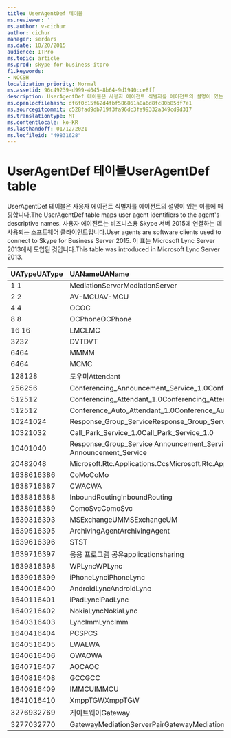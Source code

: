 ```yaml
---
title: UserAgentDef 테이블
ms.reviewer: ''
ms.author: v-cichur
author: cichur
manager: serdars
ms.date: 10/20/2015
audience: ITPro
ms.topic: article
ms.prod: skype-for-business-itpro
f1.keywords:
- NOCSH
localization_priority: Normal
ms.assetid: 96c49239-d999-4045-8b64-9d1940cce8ff
description: UserAgentDef 테이블은 사용자 에이전트 식별자를 에이전트의 설명이 있는 이름에 매핑합니다. 사용자 에이전트는 비즈니스용 Skype 서버 2015에 연결하는 데 사용되는 소프트웨어 클라이언트입니다. 이 표는 Microsoft Lync Server 2013에서 도입된 것입니다.
ms.openlocfilehash: df6f0c15f62d4fbf586861a8a6d8fc80b85df7e1
ms.sourcegitcommit: c528fad9db719f3fa96dc3fa99332a349cd9d317
ms.translationtype: MT
ms.contentlocale: ko-KR
ms.lasthandoff: 01/12/2021
ms.locfileid: "49831628"
---
```

# <a name="useragentdef-table"></a><span data-ttu-id="bd10c-105">UserAgentDef 테이블</span><span class="sxs-lookup"><span data-stu-id="bd10c-105">UserAgentDef table</span></span>
 
<span data-ttu-id="bd10c-106">UserAgentDef 테이블은 사용자 에이전트 식별자를 에이전트의 설명이 있는 이름에 매핑합니다.</span><span class="sxs-lookup"><span data-stu-id="bd10c-106">The UserAgentDef table maps user agent identifiers to the agent's descriptive names.</span></span> <span data-ttu-id="bd10c-107">사용자 에이전트는 비즈니스용 Skype 서버 2015에 연결하는 데 사용되는 소프트웨어 클라이언트입니다.</span><span class="sxs-lookup"><span data-stu-id="bd10c-107">User agents are software clients used to connect to Skype for Business Server 2015.</span></span> <span data-ttu-id="bd10c-108">이 표는 Microsoft Lync Server 2013에서 도입된 것입니다.</span><span class="sxs-lookup"><span data-stu-id="bd10c-108">This table was introduced in Microsoft Lync Server 2013.</span></span>
  
|<span data-ttu-id="bd10c-109">**UAType**</span><span class="sxs-lookup"><span data-stu-id="bd10c-109">**UAType**</span></span>|<span data-ttu-id="bd10c-110">**UAName**</span><span class="sxs-lookup"><span data-stu-id="bd10c-110">**UAName**</span></span>|<span data-ttu-id="bd10c-111">**UACategory**</span><span class="sxs-lookup"><span data-stu-id="bd10c-111">**UACategory**</span></span>|
|:-----|:-----|:-----|
|<span data-ttu-id="bd10c-112">1 </span><span class="sxs-lookup"><span data-stu-id="bd10c-112">1</span></span>  <br/> |<span data-ttu-id="bd10c-113">MediationServer</span><span class="sxs-lookup"><span data-stu-id="bd10c-113">MediationServer</span></span>  <br/> |<span data-ttu-id="bd10c-114">MediationServer</span><span class="sxs-lookup"><span data-stu-id="bd10c-114">MediationServer</span></span>  <br/> |
|<span data-ttu-id="bd10c-115">2 </span><span class="sxs-lookup"><span data-stu-id="bd10c-115">2</span></span>  <br/> |<span data-ttu-id="bd10c-116">AV-MCU</span><span class="sxs-lookup"><span data-stu-id="bd10c-116">AV-MCU</span></span>  <br/> |<span data-ttu-id="bd10c-117">AV-MCU</span><span class="sxs-lookup"><span data-stu-id="bd10c-117">AV-MCU</span></span>  <br/> |
|<span data-ttu-id="bd10c-118">4 </span><span class="sxs-lookup"><span data-stu-id="bd10c-118">4</span></span>  <br/> |<span data-ttu-id="bd10c-119">OC</span><span class="sxs-lookup"><span data-stu-id="bd10c-119">OC</span></span>  <br/> |<span data-ttu-id="bd10c-120">OC</span><span class="sxs-lookup"><span data-stu-id="bd10c-120">OC</span></span>  <br/> |
|<span data-ttu-id="bd10c-121">8 </span><span class="sxs-lookup"><span data-stu-id="bd10c-121">8</span></span>  <br/> |<span data-ttu-id="bd10c-122">OCPhone</span><span class="sxs-lookup"><span data-stu-id="bd10c-122">OCPhone</span></span>  <br/> |<span data-ttu-id="bd10c-123">OCPhone</span><span class="sxs-lookup"><span data-stu-id="bd10c-123">OCPhone</span></span>  <br/> |
|<span data-ttu-id="bd10c-124">16 </span><span class="sxs-lookup"><span data-stu-id="bd10c-124">16</span></span>  <br/> |<span data-ttu-id="bd10c-125">LMC</span><span class="sxs-lookup"><span data-stu-id="bd10c-125">LMC</span></span>  <br/> |<span data-ttu-id="bd10c-126">LMC</span><span class="sxs-lookup"><span data-stu-id="bd10c-126">LMC</span></span>  <br/> |
|<span data-ttu-id="bd10c-127">32</span><span class="sxs-lookup"><span data-stu-id="bd10c-127">32</span></span>  <br/> |<span data-ttu-id="bd10c-128">DVT</span><span class="sxs-lookup"><span data-stu-id="bd10c-128">DVT</span></span>  <br/> |<span data-ttu-id="bd10c-129">DVT</span><span class="sxs-lookup"><span data-stu-id="bd10c-129">DVT</span></span>  <br/> |
|<span data-ttu-id="bd10c-130">64</span><span class="sxs-lookup"><span data-stu-id="bd10c-130">64</span></span>  <br/> |<span data-ttu-id="bd10c-131">MM</span><span class="sxs-lookup"><span data-stu-id="bd10c-131">MM</span></span>  <br/> |<span data-ttu-id="bd10c-132">MM</span><span class="sxs-lookup"><span data-stu-id="bd10c-132">MM</span></span>  <br/> |
|<span data-ttu-id="bd10c-133">64</span><span class="sxs-lookup"><span data-stu-id="bd10c-133">64</span></span>  <br/> |<span data-ttu-id="bd10c-134">MC</span><span class="sxs-lookup"><span data-stu-id="bd10c-134">MC</span></span>  <br/> |<span data-ttu-id="bd10c-135">MM</span><span class="sxs-lookup"><span data-stu-id="bd10c-135">MM</span></span>  <br/> |
|<span data-ttu-id="bd10c-136">128</span><span class="sxs-lookup"><span data-stu-id="bd10c-136">128</span></span>  <br/> |<span data-ttu-id="bd10c-137">도우미</span><span class="sxs-lookup"><span data-stu-id="bd10c-137">Attendant</span></span>  <br/> |<span data-ttu-id="bd10c-138">도우미</span><span class="sxs-lookup"><span data-stu-id="bd10c-138">Attendant</span></span>  <br/> |
|<span data-ttu-id="bd10c-139">256</span><span class="sxs-lookup"><span data-stu-id="bd10c-139">256</span></span>  <br/> |<span data-ttu-id="bd10c-140">Conferencing_Announcement_Service_1.0</span><span class="sxs-lookup"><span data-stu-id="bd10c-140">Conferencing_Announcement_Service_1.0</span></span>  <br/> |<span data-ttu-id="bd10c-141">CAS</span><span class="sxs-lookup"><span data-stu-id="bd10c-141">CAS</span></span>  <br/> |
|<span data-ttu-id="bd10c-142">512</span><span class="sxs-lookup"><span data-stu-id="bd10c-142">512</span></span>  <br/> |<span data-ttu-id="bd10c-143">Conferencing_Attendant_1.0</span><span class="sxs-lookup"><span data-stu-id="bd10c-143">Conferencing_Attendant_1.0</span></span>  <br/> |<span data-ttu-id="bd10c-144">CAA</span><span class="sxs-lookup"><span data-stu-id="bd10c-144">CAA</span></span>  <br/> |
|<span data-ttu-id="bd10c-145">512</span><span class="sxs-lookup"><span data-stu-id="bd10c-145">512</span></span>  <br/> |<span data-ttu-id="bd10c-146">Conference_Auto_Attendant_1.0</span><span class="sxs-lookup"><span data-stu-id="bd10c-146">Conference_Auto_Attendant_1.0</span></span>  <br/> |<span data-ttu-id="bd10c-147">CAA</span><span class="sxs-lookup"><span data-stu-id="bd10c-147">CAA</span></span>  <br/> |
|<span data-ttu-id="bd10c-148">1024</span><span class="sxs-lookup"><span data-stu-id="bd10c-148">1024</span></span>  <br/> |<span data-ttu-id="bd10c-149">Response_Group_Service</span><span class="sxs-lookup"><span data-stu-id="bd10c-149">Response_Group_Service</span></span>  <br/> |<span data-ttu-id="bd10c-150">RGS</span><span class="sxs-lookup"><span data-stu-id="bd10c-150">RGS</span></span>  <br/> |
|<span data-ttu-id="bd10c-151">1032</span><span class="sxs-lookup"><span data-stu-id="bd10c-151">1032</span></span>  <br/> |<span data-ttu-id="bd10c-152">Call_Park_Service_1.0</span><span class="sxs-lookup"><span data-stu-id="bd10c-152">Call_Park_Service_1.0</span></span>  <br/> |<span data-ttu-id="bd10c-153">CPS</span><span class="sxs-lookup"><span data-stu-id="bd10c-153">CPS</span></span>  <br/> |
|<span data-ttu-id="bd10c-154">1040</span><span class="sxs-lookup"><span data-stu-id="bd10c-154">1040</span></span>  <br/> |<span data-ttu-id="bd10c-155">Response_Group_Service Announcement_Service</span><span class="sxs-lookup"><span data-stu-id="bd10c-155">Response_Group_Service Announcement_Service</span></span>  <br/> |<span data-ttu-id="bd10c-156">AS</span><span class="sxs-lookup"><span data-stu-id="bd10c-156">AS</span></span>  <br/> |
|<span data-ttu-id="bd10c-157">2048</span><span class="sxs-lookup"><span data-stu-id="bd10c-157">2048</span></span>  <br/> |<span data-ttu-id="bd10c-158">Microsoft.Rtc.Applications.Ccs</span><span class="sxs-lookup"><span data-stu-id="bd10c-158">Microsoft.Rtc.Applications.Ccs</span></span>  <br/> |<span data-ttu-id="bd10c-159">CCS</span><span class="sxs-lookup"><span data-stu-id="bd10c-159">CCS</span></span>  <br/> |
|<span data-ttu-id="bd10c-160">16386</span><span class="sxs-lookup"><span data-stu-id="bd10c-160">16386</span></span>  <br/> |<span data-ttu-id="bd10c-161">CoMo</span><span class="sxs-lookup"><span data-stu-id="bd10c-161">CoMo</span></span>  <br/> |<span data-ttu-id="bd10c-162">CoMo</span><span class="sxs-lookup"><span data-stu-id="bd10c-162">CoMo</span></span>  <br/> |
|<span data-ttu-id="bd10c-163">16387</span><span class="sxs-lookup"><span data-stu-id="bd10c-163">16387</span></span>  <br/> |<span data-ttu-id="bd10c-164">CWA</span><span class="sxs-lookup"><span data-stu-id="bd10c-164">CWA</span></span>  <br/> |<span data-ttu-id="bd10c-165">CWA</span><span class="sxs-lookup"><span data-stu-id="bd10c-165">CWA</span></span>  <br/> |
|<span data-ttu-id="bd10c-166">16388</span><span class="sxs-lookup"><span data-stu-id="bd10c-166">16388</span></span>  <br/> |<span data-ttu-id="bd10c-167">InboundRouting</span><span class="sxs-lookup"><span data-stu-id="bd10c-167">InboundRouting</span></span>  <br/> |<span data-ttu-id="bd10c-168">InboundRouting</span><span class="sxs-lookup"><span data-stu-id="bd10c-168">InboundRouting</span></span>  <br/> |
|<span data-ttu-id="bd10c-169">16389</span><span class="sxs-lookup"><span data-stu-id="bd10c-169">16389</span></span>  <br/> |<span data-ttu-id="bd10c-170">ComoSvc</span><span class="sxs-lookup"><span data-stu-id="bd10c-170">ComoSvc</span></span>  <br/> |<span data-ttu-id="bd10c-171">ComoSvc</span><span class="sxs-lookup"><span data-stu-id="bd10c-171">ComoSvc</span></span>  <br/> |
|<span data-ttu-id="bd10c-172">16393</span><span class="sxs-lookup"><span data-stu-id="bd10c-172">16393</span></span>  <br/> |<span data-ttu-id="bd10c-173">MSExchangeUM</span><span class="sxs-lookup"><span data-stu-id="bd10c-173">MSExchangeUM</span></span>  <br/> |<span data-ttu-id="bd10c-174">ExUM</span><span class="sxs-lookup"><span data-stu-id="bd10c-174">ExUM</span></span>  <br/> |
|<span data-ttu-id="bd10c-175">16395</span><span class="sxs-lookup"><span data-stu-id="bd10c-175">16395</span></span>  <br/> |<span data-ttu-id="bd10c-176">ArchivingAgent</span><span class="sxs-lookup"><span data-stu-id="bd10c-176">ArchivingAgent</span></span>  <br/> |<span data-ttu-id="bd10c-177">ARCHAGENT</span><span class="sxs-lookup"><span data-stu-id="bd10c-177">ARCHAGENT</span></span>  <br/> |
|<span data-ttu-id="bd10c-178">16396</span><span class="sxs-lookup"><span data-stu-id="bd10c-178">16396</span></span>  <br/> |<span data-ttu-id="bd10c-179">ST</span><span class="sxs-lookup"><span data-stu-id="bd10c-179">ST</span></span>  <br/> |<span data-ttu-id="bd10c-180">ST</span><span class="sxs-lookup"><span data-stu-id="bd10c-180">ST</span></span>  <br/> |
|<span data-ttu-id="bd10c-181">16397</span><span class="sxs-lookup"><span data-stu-id="bd10c-181">16397</span></span>  <br/> |<span data-ttu-id="bd10c-182">응용 프로그램 공유</span><span class="sxs-lookup"><span data-stu-id="bd10c-182">applicationsharing</span></span>  <br/> |<span data-ttu-id="bd10c-183">ASMCU</span><span class="sxs-lookup"><span data-stu-id="bd10c-183">ASMCU</span></span>  <br/> |
|<span data-ttu-id="bd10c-184">16398</span><span class="sxs-lookup"><span data-stu-id="bd10c-184">16398</span></span>  <br/> |<span data-ttu-id="bd10c-185">WPLync</span><span class="sxs-lookup"><span data-stu-id="bd10c-185">WPLync</span></span>  <br/> |<span data-ttu-id="bd10c-186">WPLync</span><span class="sxs-lookup"><span data-stu-id="bd10c-186">WPLync</span></span>  <br/> |
|<span data-ttu-id="bd10c-187">16399</span><span class="sxs-lookup"><span data-stu-id="bd10c-187">16399</span></span>  <br/> |<span data-ttu-id="bd10c-188">iPhoneLync</span><span class="sxs-lookup"><span data-stu-id="bd10c-188">iPhoneLync</span></span>  <br/> |<span data-ttu-id="bd10c-189">iPhoneLync</span><span class="sxs-lookup"><span data-stu-id="bd10c-189">iPhoneLync</span></span>  <br/> |
|<span data-ttu-id="bd10c-190">16400</span><span class="sxs-lookup"><span data-stu-id="bd10c-190">16400</span></span>  <br/> |<span data-ttu-id="bd10c-191">AndroidLync</span><span class="sxs-lookup"><span data-stu-id="bd10c-191">AndroidLync</span></span>  <br/> |<span data-ttu-id="bd10c-192">AndroidLync</span><span class="sxs-lookup"><span data-stu-id="bd10c-192">AndroidLync</span></span>  <br/> |
|<span data-ttu-id="bd10c-193">16401</span><span class="sxs-lookup"><span data-stu-id="bd10c-193">16401</span></span>  <br/> |<span data-ttu-id="bd10c-194">iPadLync</span><span class="sxs-lookup"><span data-stu-id="bd10c-194">iPadLync</span></span>  <br/> |<span data-ttu-id="bd10c-195">iPadLync</span><span class="sxs-lookup"><span data-stu-id="bd10c-195">iPadLync</span></span>  <br/> |
|<span data-ttu-id="bd10c-196">16402</span><span class="sxs-lookup"><span data-stu-id="bd10c-196">16402</span></span>  <br/> |<span data-ttu-id="bd10c-197">NokiaLync</span><span class="sxs-lookup"><span data-stu-id="bd10c-197">NokiaLync</span></span>  <br/> |<span data-ttu-id="bd10c-198">NokiaLync</span><span class="sxs-lookup"><span data-stu-id="bd10c-198">NokiaLync</span></span>  <br/> |
|<span data-ttu-id="bd10c-199">16403</span><span class="sxs-lookup"><span data-stu-id="bd10c-199">16403</span></span>  <br/> |<span data-ttu-id="bd10c-200">LyncImm</span><span class="sxs-lookup"><span data-stu-id="bd10c-200">LyncImm</span></span>  <br/> |<span data-ttu-id="bd10c-201">LyncImm</span><span class="sxs-lookup"><span data-stu-id="bd10c-201">LyncImm</span></span>  <br/> |
|<span data-ttu-id="bd10c-202">16404</span><span class="sxs-lookup"><span data-stu-id="bd10c-202">16404</span></span>  <br/> |<span data-ttu-id="bd10c-203">PCS</span><span class="sxs-lookup"><span data-stu-id="bd10c-203">PCS</span></span>  <br/> |<span data-ttu-id="bd10c-204">PCS</span><span class="sxs-lookup"><span data-stu-id="bd10c-204">PCS</span></span>  <br/> |
|<span data-ttu-id="bd10c-205">16405</span><span class="sxs-lookup"><span data-stu-id="bd10c-205">16405</span></span>  <br/> |<span data-ttu-id="bd10c-206">LWA</span><span class="sxs-lookup"><span data-stu-id="bd10c-206">LWA</span></span>  <br/> |<span data-ttu-id="bd10c-207">LWA</span><span class="sxs-lookup"><span data-stu-id="bd10c-207">LWA</span></span>  <br/> |
|<span data-ttu-id="bd10c-208">16406</span><span class="sxs-lookup"><span data-stu-id="bd10c-208">16406</span></span>  <br/> |<span data-ttu-id="bd10c-209">OWA</span><span class="sxs-lookup"><span data-stu-id="bd10c-209">OWA</span></span>  <br/> |<span data-ttu-id="bd10c-210">OWA</span><span class="sxs-lookup"><span data-stu-id="bd10c-210">OWA</span></span>  <br/> |
|<span data-ttu-id="bd10c-211">16407</span><span class="sxs-lookup"><span data-stu-id="bd10c-211">16407</span></span>  <br/> |<span data-ttu-id="bd10c-212">AOC</span><span class="sxs-lookup"><span data-stu-id="bd10c-212">AOC</span></span>  <br/> |<span data-ttu-id="bd10c-213">AOC</span><span class="sxs-lookup"><span data-stu-id="bd10c-213">AOC</span></span>  <br/> |
|<span data-ttu-id="bd10c-214">16408</span><span class="sxs-lookup"><span data-stu-id="bd10c-214">16408</span></span>  <br/> |<span data-ttu-id="bd10c-215">GCC</span><span class="sxs-lookup"><span data-stu-id="bd10c-215">GCC</span></span>  <br/> |<span data-ttu-id="bd10c-216">GCC</span><span class="sxs-lookup"><span data-stu-id="bd10c-216">GCC</span></span>  <br/> |
|<span data-ttu-id="bd10c-217">16409</span><span class="sxs-lookup"><span data-stu-id="bd10c-217">16409</span></span>  <br/> |<span data-ttu-id="bd10c-218">IMMCU</span><span class="sxs-lookup"><span data-stu-id="bd10c-218">IMMCU</span></span>  <br/> |<span data-ttu-id="bd10c-219">IMMCU</span><span class="sxs-lookup"><span data-stu-id="bd10c-219">IMMCU</span></span>  <br/> |
|<span data-ttu-id="bd10c-220">16410</span><span class="sxs-lookup"><span data-stu-id="bd10c-220">16410</span></span>  <br/> |<span data-ttu-id="bd10c-221">XmppTGW</span><span class="sxs-lookup"><span data-stu-id="bd10c-221">XmppTGW</span></span>  <br/> |<span data-ttu-id="bd10c-222">XmppGateway</span><span class="sxs-lookup"><span data-stu-id="bd10c-222">XmppGateway</span></span>  <br/> |
|<span data-ttu-id="bd10c-223">32769</span><span class="sxs-lookup"><span data-stu-id="bd10c-223">32769</span></span>  <br/> |<span data-ttu-id="bd10c-224">게이트웨이</span><span class="sxs-lookup"><span data-stu-id="bd10c-224">Gateway</span></span>  <br/> |<span data-ttu-id="bd10c-225">게이트웨이</span><span class="sxs-lookup"><span data-stu-id="bd10c-225">Gateway</span></span>  <br/> |
|<span data-ttu-id="bd10c-226">32770</span><span class="sxs-lookup"><span data-stu-id="bd10c-226">32770</span></span>  <br/> |<span data-ttu-id="bd10c-227">GatewayMediationServerPair</span><span class="sxs-lookup"><span data-stu-id="bd10c-227">GatewayMediationServerPair</span></span>  <br/> |<span data-ttu-id="bd10c-228">GatewayMediationServerPair</span><span class="sxs-lookup"><span data-stu-id="bd10c-228">GatewayMediationServerPair</span></span>  <br/> |
   

